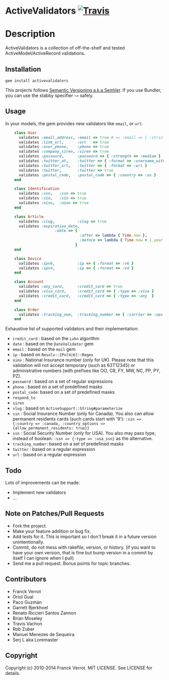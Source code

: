 # ActiveValidators [![Travis](https://secure.travis-ci.org/franckverrot/activevalidators.png)](http://travis-ci.org/franckverrot/activevalidators)

# Description

ActiveValidators is a collection of off-the-shelf and tested ActiveModel/ActiveRecord validations.

## Installation

    gem install activevalidators

This projects follows [Semantic Versioning a.k.a SemVer](http://semver.org). If you use Bundler, you can use the stabby specifier `~>` safely.

## Usage

In your models, the gem provides new validators like `email`, or `url`:

```ruby
    class User
      validates :email_address, :email => true # == :email => { :strict => false }
      validates :link_url,      :url   => true
      validates :user_phone,    :phone => true
      validates :company_siren, :siren => true
      validates :password,      :password => { :strength => :medium }
      validates :twitter_at,    :twitter => { :format => :username_with_at }
      validates :twitter_url,   :twitter => { :format => :url }
      validates :twitter,       :twitter => true
      validates :postal_code,   :postal_code => { :country => :us }
    end

    class Identification
      validates :ssn,   :ssn => true
      validates :sin,   :sin => true
      validates :nino,  :nino => true
    end

    class Article
      validates :slug,          :slug => true
      validates :expiration_date,
                      :date => {
                                 :after => lambda { Time.now },
                                 :before => lambda { Time.now + 1.year }
                               }
    end

    class Device
      validates :ipv6,          :ip => { :format => :v6 }
      validates :ipv4,          :ip => { :format => :v4 }
    end

    class Account
      validates :any_card,      :credit_card => true
      validates :visa_card,     :credit_card => { :type => :visa }
      validates :credit_card,   :credit_card => { :type => :any  }
    end

    class Order
      validates :tracking_num,  :tracking_number => { :carrier => :ups }
    end
```

Exhaustive list of supported validators and their implementation:

* `credit_card` : based on the `Luhn` algorithm
* `date`  : based on the `DateValidator` gem
* `email` : based on the `mail` gem
* `ip`    : based on `Resolv::IPv[4|6]::Regex`
* `nino` : National Insurance number (only for UK). Please note that this validation will not accept temporary (such as 63T12345) or administrative numbers (with prefixes like OO, CR, FY, MW, NC, PP, PY, PZ).
* `password` : based on a set of regular expressions
* `phone` : based on a set of predefined masks
* `postal_code`: based on a set of predefined masks
* `respond_to`
* `siren`
* `slug`  : based on `ActiveSupport::String#parameterize`
* `sin` : Social Insurance Number (only for Canada). You also can allow permanent residents cards (such cards start with '9'): `:sin => {:country => :canada, :country_options => {allow_permanent_residents: true}}`
* `ssn` : Social Security Number (only for USA). You also may pass type, instead of boolean: `:ssn => {:type => :usa_ssn}` as the alternative.
* `tracking_number`: based on a set of predefined masks
* `twitter` : based on a regular expression
* `url`   : based on a regular expression

## Todo

Lots of improvements can be made:

* Implement new validators
* ...

## Note on Patches/Pull Requests

* Fork the project.
* Make your feature addition or bug fix.
* Add tests for it. This is important so I don't break it in a
  future version unintentionally.
* Commit, do not mess with rakefile, version, or history.
  (if you want to have your own version, that is fine but bump version in a commit by itself I can ignore when I pull)
* Send me a pull request. Bonus points for topic branches.


## Contributors

* Franck Verrot
* Oriol Gual
* Paco Guzmán
* Garrett Bjerkhoel
* Renato Riccieri Santos Zannon
* Brian Moseley
* Travis Vachon
* Rob Zuber
* Manuel Menezes de Sequeira
* Serj L aka Loremaster

## Copyright

Copyright (c) 2010-2014 Franck Verrot. MIT LICENSE. See LICENSE for details.
